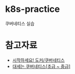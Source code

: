 # k8s-practice
쿠버네티스 실습 

# 참고자료
* [시작하세요! 도커/쿠버네티스](https://book.naver.com/bookdb/book_detail.naver?bid=15917544)
* [대세는 쿠버네티스[초급 ~ 중급]](https://www.inflearn.com/course/%EC%BF%A0%EB%B2%84%EB%84%A4%ED%8B%B0%EC%8A%A4-%EA%B8%B0%EC%B4%88/)
